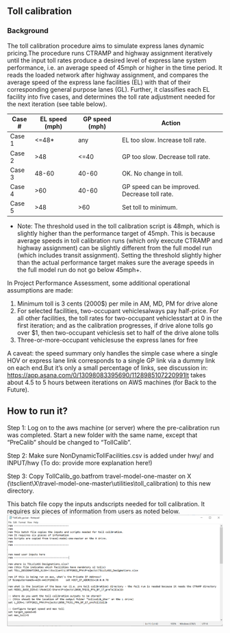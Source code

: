 
## Toll calibration

### Background
The toll calibration procedure aims to simulate express lanes dynamic pricing.The procedure runs CTRAMP and highway assignment iteratively until the input toll rates produce a desired level of express lane system performance, i.e. an average speed of 45mph or higher in the time period. It reads the loaded network after highway assignment, and compares the average speed of the express lane facilities (EL) with that of their corresponding general purpose lanes (GL). Further, it classifies each EL facility into five cases, and determines the toll rate adjustment needed for the next iteration (see table below).

| Case #  | EL speed (mph) | GP speed (mph) | Action                                        |
| --------| -------------- |--------------- | --------------------------------------------- |
| Case 1  | <=48*          | any            | EL too slow. Increase toll rate.              |
| Case 2  | >48            | <=40           | GP too slow. Decrease toll rate.              |
| Case 3  | 48-60          | 40-60          | OK. No change in toll.                        |
| Case 4  | >60            | 40-60          | GP speed can be improved. Decrease toll rate. |
| Case 5  | >48            | >60            | Set toll to minimum.                          |
* Note: The threshold used in the toll calibration script is 48mph, which is slightly higher than the performance target of 45mph. This is because average speeds in toll calibration runs (which only execute CTRAMP and highway assignment) can be slightly different from the full model run (which includes transit assignment). Setting the threshold slightly higher than the actual performance target makes sure the average speeds in the full model run do not go below 45mph+.

In Project Performance Assessment, some additional operational assumptions are made:
1. Minimum toll is 3 cents (2000$) per mile in AM, MD, PM for drive alone
2. For selected facilities, two-occupant vehiclesalways pay half-price. For all other facilities, the toll rates for two-occupant vehiclesstart at 0 in the first iteration; and as the calibration progresses, if drive alone tolls go over $1, then two-occupant vehiclesis set to half of the drive alone tolls
3. Three-or-more-occupant vehiclesuse the express lanes for free

A caveat: the speed summary only handles the simple case where a single HOV or express lane link corresponds to a single GP link via a dummy link on each end.But it’s only a small percentage of links, see discussion in: https://app.asana.com/0/13098083395690/1128985107220991It takes about 4.5 to 5 hours between iterations on AWS machines (for Back to the Future).


## How to run it?

Step 1: Log on to the aws machine (or server) where the pre-calibration run was completed. Start a new folder with the same name, except that “PreCalib” should be changed to “TollCalib”.

Step 2: Make sure NonDynamicTollFacilities.csv is added under hwy/ and INPUT/hwy (To do: provide more explanation here!)

Step 3: Copy TollCalib_go.batfrom travel-model-one-master on X (\\tsclient\X\travel-model-one-master\utilities\toll_calibration) to this new directory.

This batch file copy the inputs andscripts needed for toll calibration. It requires six pieces of information from users as noted below.
![Alt text](https://github.com/BayAreaMetro/travel-model-one/blob/master/utilities/toll_calibration/TollCalib_go_example.PNG "TollCalib_go.bat example")


